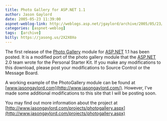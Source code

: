 ```yaml
---
title: Photo Gallery for ASP.NET 1.1
author: Jason Gaylord
date: 2005-05-23 11:39:00
aspnet-weblog-link: http://weblogs.asp.net/jgaylord/archive/2005/05/23/408541.aspx
categories: [aspnet-weblog]
tags:  [archive]
bitly: https://jasong.us/2X2X0Xo
---
```


The first release of the [Photo Gallery](http://workspaces.gotdotnet.com/photogalleryforaspnet1x) module for [ASP.NET](http://www.asp.net/ "ASP.NET") 1.1 has been posted. It is a modified port of the photo gallery module that the [ASP.NET](http://www.asp.net/ "ASP.NET") 2.0 team wrote for the Personal Starter Kit. If you make any modifications to this download, please post your modifications to Source Control or the Message Board.  
  
A working example of the PhotoGallery module can be found at [www.jasongaylord.com](http://www.jasongaylord.com/). However, I've made some additional modifications to this site that I will be posting soon.  
  
You may find out more information about the project at [http://www.jasongaylord.com/projects/photogallery.aspx](http://www.jasongaylord.com/projects/photogallery.aspx)